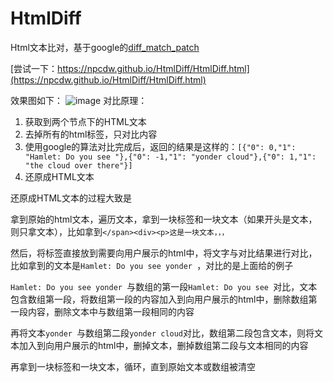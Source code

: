 # HtmlDiff
Html文本比对，基于google的[diff_match_patch](https://github.com/google/diff-match-patch)

[尝试一下：https://npcdw.github.io/HtmlDiff/HtmlDiff.html](https://npcdw.github.io/HtmlDiff/HtmlDiff.html)

效果图如下：
![image](https://user-images.githubusercontent.com/32638459/130552390-431d9e6c-cab4-4ed9-a546-75f249d82076.png)
对比原理：
1. 获取到两个节点下的HTML文本
2. 去掉所有的html标签，只对比内容
3. 使用google的算法对比完成后，返回的结果是这样的：`[{"0": 0,"1": "Hamlet: Do you see "},{"0": -1,"1": "yonder cloud"},{"0": 1,"1": "the cloud over there"}]`
4. 还原成HTML文本

还原成HTML文本的过程大致是

拿到原始的html文本，遍历文本，拿到一块标签和一块文本（如果开头是文本，则只拿文本），比如拿到`</span><div><p>这是一块文本，，，`

然后，将标签直接放到需要向用户展示的html中，将文字与对比结果进行对比，比如拿到的文本是`Hamlet: Do you see yonder `，对比的是上面给的例子

`Hamlet: Do you see yonder `与数组的第一段`Hamlet: Do you see `对比，文本包含数组第一段，将数组第一段的内容加入到向用户展示的html中，删除数组第一段内容，删除文本中与数组第一段相同的内容

再将文本`yonder `与数组第二段`yonder cloud`对比，数组第二段包含文本，则将文本加入到向用户展示的html中，删掉文本，删掉数组第二段与文本相同的内容

再拿到一块标签和一块文本，循环，直到原始文本或数组被清空
